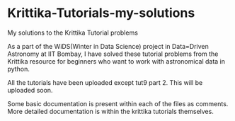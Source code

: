 # Krittika-Tutorials-my-solutions
My solutions to the Krittika Tutorial problems


As a part of the WiDS(Winter in Data Science) project in Data=Driven Astronomy at IIT Bombay, I have solved these tutorial problems from the Krittika resource for beginners who
want to work with astronomical data in python.

All the tutorials have been uploaded except tut9 part 2. This will be uploaded soon.

Some basic documentation is present within each of the files as comments. More detailed documentation is within the krittika tutorials themselves.
